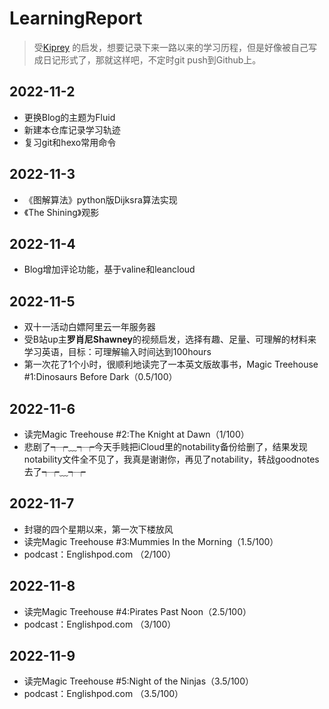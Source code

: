 # LearningReport

> 受[Kiprey](https://github.com/Kiprey/Skr_Learning/commits?author=Kiprey) 的启发，想要记录下来一路以来的学习历程，但是好像被自己写成日记形式了，那就这样吧，不定时git push到Github上。

## 2022-11-2

- 更换Blog的主题为Fluid
- 新建本仓库记录学习轨迹
- 复习git和hexo常用命令

## 2022-11-3

- 《图解算法》python版Dijksra算法实现
- 《The Shining》观影

## 2022-11-4

- Blog增加评论功能，基于valine和leancloud

## 2022-11-5

- 双十一活动白嫖阿里云一年服务器
- 受B站up主**罗肖尼Shawney**的视频启发，选择有趣、足量、可理解的材料来学习英语，目标：可理解输入时间达到100hours
- 第一次花了1个小时，很顺利地读完了一本英文版故事书，Magic Treehouse #1:Dinosaurs Before Dark（0.5/100）

## 2022-11-6

- 读完Magic Treehouse #2:The Knight at Dawn（1/100）
- 悲剧了┭┮﹏┭┮今天手贱把iCloud里的notability备份给删了，结果发现notability文件全不见了，我真是谢谢你，再见了notability，转战goodnotes去了┭┮﹏┭┮

## 2022-11-7

- 封寝的四个星期以来，第一次下楼放风
- 读完Magic Treehouse #3:Mummies In the Morning（1.5/100）
- podcast：Englishpod.com （2/100）

## 2022-11-8

- 读完Magic Treehouse #4:Pirates Past Noon（2.5/100）
- podcast：Englishpod.com （3/100）

## 2022-11-9

- 读完Magic Treehouse #5:Night of the Ninjas（3.5/100）
- podcast：Englishpod.com （3.5/100）
